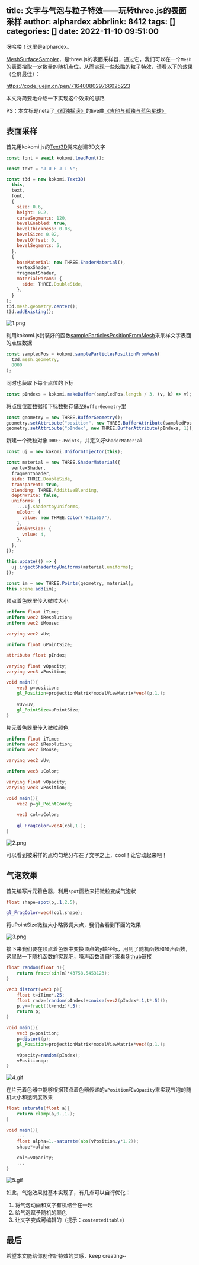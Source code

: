 title: 文字与气泡与粒子特效——玩转three.js的表面采样
author: alphardex
abbrlink: 8412
tags: []
categories: []
date: 2022-11-10 09:51:00
---
呀哈喽！这里是alphardex。

[MeshSurfaceSampler](https://threejs.org/docs/#examples/en/math/MeshSurfaceSampler)，是three.js的表面采样器，通过它，我们可以在一个`Mesh`的表面拾取一定数量的随机点位，从而实现一些炫酷的粒子特效，请看以下的效果（全屏最佳）：

https://code.juejin.cn/pen/7164008029766025223

本文将简要地介绍一下实现这个效果的思路

PS：本文标题neta了[《孤独摇滚》](https://bangumi.tv/subject/328609)的live曲[《吉他与孤独与蓝色星球》](https://www.bilibili.com/video/BV1sv4y1U7j6/?spm_id_from=333.337.search-card.all.click)

<!--more-->

## 表面采样

首先用kokomi.js的[Text3D](https://github.com/alphardex/kokomi.js/blob/main/src/shapes/text3D.ts)类来创建3D文字

```js
const font = await kokomi.loadFont();

const text = "J U E J I N";

const t3d = new kokomi.Text3D(
  this,
  text,
  font,
  {
    size: 0.6,
    height: 0.2,
    curveSegments: 120,
    bevelEnabled: true,
    bevelThickness: 0.03,
    bevelSize: 0.02,
    bevelOffset: 0,
    bevelSegments: 5,
  },
  {
    baseMaterial: new THREE.ShaderMaterial(),
    vertexShader,
    fragmentShader,
    materialParams: {
      side: THREE.DoubleSide,
    },
  }
);
t3d.mesh.geometry.center();
t3d.addExisting();
```

![1.png](https://s2.loli.net/2022/11/10/dSoEIYFzmL6k9ta.png)

利用kokomi.js封装好的函数[sampleParticlesPositionFromMesh](https://github.com/alphardex/kokomi.js/blob/main/src/utils/misc.ts#L48)来采样文字表面的点位数据

```js
const sampledPos = kokomi.sampleParticlesPositionFromMesh(
  t3d.mesh.geometry,
  8000
);
```

同时也获取下每个点位的下标

```js
const pIndexs = kokomi.makeBuffer(sampledPos.length / 3, (v, k) => v);
```

将点位位置数据和下标数据存储至`BufferGeometry`里

```js
const geometry = new THREE.BufferGeometry();
geometry.setAttribute("position", new THREE.BufferAttribute(sampledPos, 3));
geometry.setAttribute("pIndex", new THREE.BufferAttribute(pIndexs, 1));
```

新建一个微粒对象`THREE.Points`，并定义好`ShaderMaterial`

```js
const uj = new kokomi.UniformInjector(this);

const material = new THREE.ShaderMaterial({
  vertexShader,
  fragmentShader,
  side: THREE.DoubleSide,
  transparent: true,
  blending: THREE.AdditiveBlending,
  depthWrite: false,
  uniforms: {
    ...uj.shadertoyUniforms,
    uColor: {
      value: new THREE.Color("#d1a657"),
    },
    uPointSize: {
      value: 4,
    },
  },
});

this.update(() => {
  uj.injectShadertoyUniforms(material.uniforms);
});

const im = new THREE.Points(geometry, material);
this.scene.add(im);
```

顶点着色器里传入微粒大小

```glsl
uniform float iTime;
uniform vec2 iResolution;
uniform vec2 iMouse;

varying vec2 vUv;

uniform float uPointSize;

attribute float pIndex;

varying float vOpacity;
varying vec3 vPosition;

void main(){
    vec3 p=position;
    gl_Position=projectionMatrix*modelViewMatrix*vec4(p,1.);
    
    vUv=uv;
    gl_PointSize=uPointSize;
}
```

片元着色器里传入微粒颜色

```glsl
uniform float iTime;
uniform vec2 iResolution;
uniform vec2 iMouse;

varying vec2 vUv;

uniform vec3 uColor;

varying float vOpacity;
varying vec3 vPosition;

void main(){
    vec2 p=gl_PointCoord;
    
    vec3 col=uColor;
    
    gl_FragColor=vec4(col,1.);
}
```

![2.png](https://s2.loli.net/2022/11/10/MDue8s4O7Yw6Iqp.png)

可以看到被采样的点均匀地分布在了文字之上，cool！让它动起来吧！

## 气泡效果

首先编写片元着色器，利用`spot`函数来把微粒变成气泡状

```glsl
float shape=spot(p,.1,2.5);

gl_FragColor=vec4(col,shape);
```

将uPointSize微粒大小略微调大点，我们会看到下面的效果

![3.png](https://s2.loli.net/2022/11/10/wlEMPFgGsRKbydC.png)

接下来我们要在顶点着色器中变换顶点的y轴坐标，用到了随机函数和噪声函数，这里贴一下随机函数的实现吧，噪声函数请自行查看[Github链接](https://github.com/hughsk/glsl-noise/blob/master/classic/2d.glsl)

```glsl
float random(float n){
    return fract(sin(n)*43758.5453123);
}
```

```glsl
vec3 distort(vec3 p){
    float t=iTime*.25;
    float rndz=(random(pIndex)+cnoise(vec2(pIndex*.1,t*.5)));
    p.y+=fract((t+rndz)*.5);
    return p;
}

void main(){
    vec3 p=position;
    p=distort(p);
    gl_Position=projectionMatrix*modelViewMatrix*vec4(p,1.);

    vOpacity=random(pIndex);
    vPosition=p;
}
```

![4.gif](https://s2.loli.net/2022/11/10/rP6RMqnJZvkUyS8.gif)

在片元着色器中能够根据顶点着色器传递的`vPosition`和`vOpacity`来实现气泡的随机大小和透明度效果

```glsl
float saturate(float a){
    return clamp(a,0.,1.);
}

void main(){
    ...
    float alpha=1.-saturate(abs(vPosition.y*1.2));
    shape*=alpha;
    
    col*=vOpacity;
    ...
}
```

![5.gif](https://s2.loli.net/2022/11/10/KlVspSCXja78wUt.gif)

如此，气泡效果就基本实现了，有几点可以自行优化：

1. 将气泡动画和文字有机结合在一起
2. 给气泡赋予随机的颜色
3. 让文字变成可编辑的（提示：`contenteditable`）

## 最后

希望本文能给你创作新特效的灵感，keep creating~